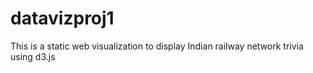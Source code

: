 # datavizproj1
This is a static web visualization to display Indian railway network trivia using d3.js
